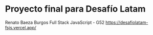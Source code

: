 # Proyecto final para Desafío Latam
Renato Baeza Burgos
Full Stack JavaScript - G52
https://desafiolatam-fsjs.vercel.app/